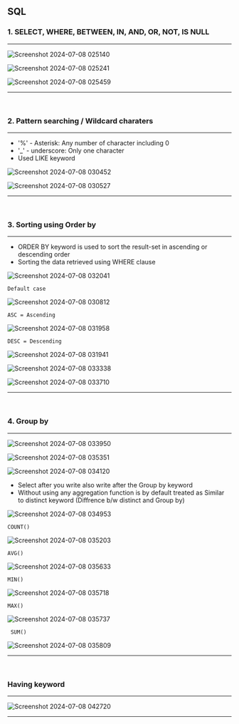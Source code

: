 ## SQL 



### 1. SELECT, WHERE, BETWEEN, IN, AND, OR, NOT, IS NULL

<hr>

![Screenshot 2024-07-08 025140](https://github.com/Mehul237/Core-Subjects/assets/117193057/b5acc430-853e-4c9f-817f-9b999c1b4934)

![Screenshot 2024-07-08 025241](https://github.com/Mehul237/Core-Subjects/assets/117193057/78c7a229-65a3-4986-87eb-6a38dd3bd873)

![Screenshot 2024-07-08 025459](https://github.com/Mehul237/Core-Subjects/assets/117193057/42511d6c-7ab2-46f1-81f1-ce8aeeee6f29)

<hr>
<br>

### 2. Pattern searching / Wildcard charaters

<hr>

- '%' - Asterisk: Any number of character including 0
- '_' - underscore: Only one character
- Used LIKE keyword

![Screenshot 2024-07-08 030452](https://github.com/Mehul237/Core-Subjects/assets/117193057/f69d1e27-3acb-4e1a-9eaa-776c2a6bc68b)

![Screenshot 2024-07-08 030527](https://github.com/Mehul237/Core-Subjects/assets/117193057/59cfc7d8-6945-4170-a0eb-1814d8bcea0d)

<hr>
<br>

### 3. Sorting using Order by

<hr>

- ORDER BY keyword is used to sort the result-set in ascending or descending order
- Sorting the data retrieved using WHERE clause

![Screenshot 2024-07-08 032041](https://github.com/Mehul237/Core-Subjects/assets/117193057/61074720-3770-46e2-9ca2-9f738c7e5f64)

    Default case

![Screenshot 2024-07-08 030812](https://github.com/Mehul237/Core-Subjects/assets/117193057/755a200a-7f7b-4217-b90a-2a035bf20d76)

    ASC = Ascending

![Screenshot 2024-07-08 031958](https://github.com/Mehul237/Core-Subjects/assets/117193057/59e9bce6-8937-45e7-ad8c-ba609427841d)

    DESC = Descending

![Screenshot 2024-07-08 031941](https://github.com/Mehul237/Core-Subjects/assets/117193057/11ae4497-0388-4594-8e6e-1e1c0354bf0e)

![Screenshot 2024-07-08 033338](https://github.com/Mehul237/Core-Subjects/assets/117193057/dabce943-f182-4f11-8436-6d43aaeb152b)

![Screenshot 2024-07-08 033710](https://github.com/Mehul237/Core-Subjects/assets/117193057/23678151-6bb1-4159-a722-ca8af8200d3a)

<hr>
<br>

### 4. Group by

<hr>

![Screenshot 2024-07-08 033950](https://github.com/Mehul237/Core-Subjects/assets/117193057/296358d1-89ba-4277-96d7-19b4c34c593d)

![Screenshot 2024-07-08 035351](https://github.com/Mehul237/Core-Subjects/assets/117193057/d5eb07d3-92c8-4144-a03e-756610573f8e)

![Screenshot 2024-07-08 034120](https://github.com/Mehul237/Core-Subjects/assets/117193057/eaaabc42-f17b-43e8-b096-8fc30f9077d7)

- Select after you write also write after the Group by keyword
- Without using any aggregation function is by default treated as Similar to distinct keyword (Diffrence b/w distinct and Group by)

![Screenshot 2024-07-08 034953](https://github.com/Mehul237/Core-Subjects/assets/117193057/b9a4eaa5-6e71-4b49-b4a7-b6f13097f29a)

    COUNT()

![Screenshot 2024-07-08 035203](https://github.com/Mehul237/Core-Subjects/assets/117193057/a1034234-f1d8-47c6-89d2-b3b76b10d148)

    AVG()

![Screenshot 2024-07-08 035633](https://github.com/Mehul237/Core-Subjects/assets/117193057/897f0f7f-2480-424d-b14c-3a832fa4185e)

    MIN()

![Screenshot 2024-07-08 035718](https://github.com/Mehul237/Core-Subjects/assets/117193057/5a161963-9c84-494f-93e8-3cfdd2f27ac6)

    MAX()

![Screenshot 2024-07-08 035737](https://github.com/Mehul237/Core-Subjects/assets/117193057/d052f952-e8d1-474c-991b-c4811dbf4634)

     SUM()

![Screenshot 2024-07-08 035809](https://github.com/Mehul237/Core-Subjects/assets/117193057/52090a83-0a58-4e58-9ce4-1782ebabaad9)

<hr>
<br>

### Having keyword

<hr>

![Screenshot 2024-07-08 042720](https://github.com/Mehul237/Core-Subjects/assets/117193057/6d4f2a34-ac4c-4c90-b5c2-1df26a71ba58)

<hr>
<br>



